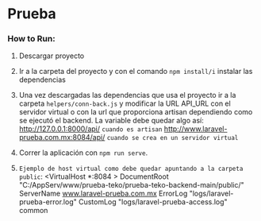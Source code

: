 # Prueba

### How to Run:
1. Descargar proyecto
2. Ir a la carpeta del proyecto y con el comando `npm install/i` instalar las dependencias
3. Una vez descargadas las dependencias que usa el proyecto ir a la carpeta `helpers/conn-back.js` y modificar la URL API_URL con el servidor virtual o con la url que proporciona artisan dependiendo como se ejecutó el backend. La variable debe quedar algo así:
http://127.0.0.1:8000/api/ `cuando es artisan`
http://www.laravel-prueba.com.mx:8084/api/ `cuando se crea en un servidor virtual`
4. Correr la aplicación con `npm run serve`.

5. `Ejemplo de host virtual como debe quedar apuntando a la carpeta public`:
<VirtualHost *:8084 >
	DocumentRoot "C:/AppServ/www/prueba-teko/prueba-teko-backend-main/public/"
	ServerName www.laravel-prueba.com.mx
	ErrorLog "logs/laravel-prueba-error.log"
	CustomLog "logs/laravel-prueba-access.log" common
</VirtualHost>



